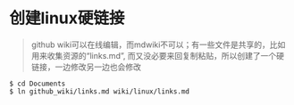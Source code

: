 # 创建linux硬链接

> github wiki可以在线编辑，而mdwiki不可以；有一些文件是共享的，比如用来收集资源的“links.md”, 而又没必要来回复制粘贴，所以创建了一个硬链接，一边修改另一边也会修改

```shell
$ cd Documents
$ ln github_wiki/links.md wiki/linux/links.md
```
